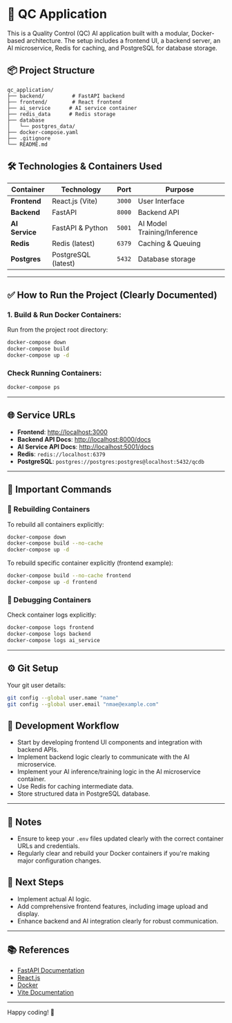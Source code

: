 # 🚀 QC Application

This is a Quality Control (QC) AI application built with a modular, Docker-based architecture. The setup includes a frontend UI, a backend server, an AI microservice, Redis for caching, and PostgreSQL for database storage.

## 📦 Project Structure

```plaintext
qc_application/
├── backend/         # FastAPI backend
├── frontend/        # React frontend
├── ai_service      # AI service container
├── redis_data      # Redis storage
├── database
│   └── postgres_data/
├── docker-compose.yaml
├── .gitignore
└── README.md
```

## 🛠 Technologies & Containers Used

| Container       | Technology                | Port             | Purpose                  |
|-----------------|---------------------------|------------------|--------------------------|
| **Frontend**    | React.js (Vite)           | `3000`           | User Interface           |
| **Backend**     | FastAPI                   | `8000`           | Backend API              |
| **AI Service**  | FastAPI & Python          | `5001`           | AI Model Training/Inference |
| **Redis**       | Redis (latest)            | `6379`           | Caching & Queuing        |
| **Postgres**    | PostgreSQL (latest)       | `5432`           | Database storage         |

---

## ✅ How to Run the Project (Clearly Documented)

### **1. Build & Run Docker Containers:**

Run from the project root directory:

```bash
docker-compose down
docker-compose build
docker-compose up -d
```

### Check Running Containers:
```bash
docker-compose ps
```

---

## 🌐 Service URLs

- **Frontend**: [http://localhost:3000](http://localhost:3000)
- **Backend API Docs**: [http://localhost:8000/docs](http://localhost:8000/docs)
- **AI Service API Docs**: [http://localhost:5001/docs](http://localhost:5001/docs)
- **Redis**: `redis://localhost:6379`
- **PostgreSQL**: `postgres://postgres:postgres@localhost:5432/qcdb`

---

## 🚨 Important Commands

### 🔄 Rebuilding Containers

To rebuild all containers explicitly:
```bash
docker-compose down
docker-compose build --no-cache
docker-compose up -d
```

To rebuild specific container explicitly (frontend example):
```bash
docker-compose build --no-cache frontend
docker-compose up -d frontend
```

### 🐞 Debugging Containers
Check container logs explicitly:
```bash
docker-compose logs frontend
docker-compose logs backend
docker-compose logs ai_service
```

---

## ⚙️ Git Setup

Your git user details:

```bash
git config --global user.name "name"
git config --global user.email "nmae@example.com"
```

## 📌 Development Workflow

- Start by developing frontend UI components and integration with backend APIs.
- Implement backend logic clearly to communicate with the AI microservice.
- Implement your AI inference/training logic in the AI microservice container.
- Use Redis for caching intermediate data.
- Store structured data in PostgreSQL database.

---

## 📝 Notes

- Ensure to keep your `.env` files updated clearly with the correct container URLs and credentials.
- Regularly clear and rebuild your Docker containers if you're making major configuration changes.

## 🚀 Next Steps

- Implement actual AI logic.
- Add comprehensive frontend features, including image upload and display.
- Enhance backend and AI integration clearly for robust communication.

---

## 📚 References

- [FastAPI Documentation](https://fastapi.tiangolo.com/)
- [React.js](https://react.dev)
- [Docker](https://docs.docker.com)
- [Vite Documentation](https://vitejs.dev)

---

Happy coding! 🎉

